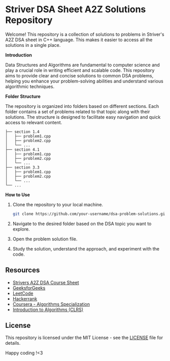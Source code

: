 # Striver DSA Sheet A2Z Solutions Repository
Welcome! This repository is a collection of solutions to problems in Striver's A2Z DSA sheet in C++ language. This makes it easier to access all the solutions in a single place.

**Introduction**

Data Structures and Algorithms are fundamental to computer science and play a crucial role in writing efficient and scalable code. This repository aims to provide clear and concise solutions to common DSA problems, helping you enhance your problem-solving abilities and understand various algorithmic techniques.

**Folder Structure**

The repository is organized into folders based on different sections. Each folder contains a set of problems related to that topic along with their solutions. The structure is designed to facilitate easy navigation and quick access to relevant content.

```
├── section 1.4
│   ├── problem1.cpp
│   ├── problem2.cpp
│   └── ...
├── section 4.1
│   ├── problem1.cpp
│   ├── problem2.cpp
│   └── ...
├── section 3.3
│   ├── problem1.cpp
│   ├── problem2.cpp
│   └── ...
└── ...
```

**How to Use**

1. Clone the repository to your local machine.
   ```bash
   git clone https://github.com/your-username/dsa-problem-solutions.git
   ```

2. Navigate to the desired folder based on the DSA topic you want to explore.

3. Open the problem solution file.

4. Study the solution, understand the approach, and experiment with the code.

## Resources
- [Strivers A2Z DSA Course Sheet](https://takeuforward.org/strivers-a2z-dsa-course/strivers-a2z-dsa-course-sheet-2/)
- [GeeksforGeeks](https://www.geeksforgeeks.org/)
- [LeetCode](https://leetcode.com/)
- [Hackerrank](https://www.hackerrank.com/domains/tutorials/10-days-of-javascript)
- [Coursera - Algorithms Specialization](https://www.coursera.org/specializations/algorithms)
- [Introduction to Algorithms (CLRS)](https://mitpress.mit.edu/books/introduction-algorithms)

## License

This repository is licensed under the MIT License - see the [LICENSE](LICENSE) file for details.

Happy coding !<3 
